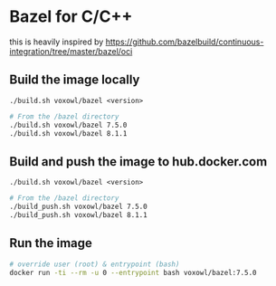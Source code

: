 # Bazel for C/C++

this is heavily inspired by https://github.com/bazelbuild/continuous-integration/tree/master/bazel/oci

## Build the image locally

`./build.sh voxowl/bazel <version>`

```sh
# From the /bazel directory
./build.sh voxowl/bazel 7.5.0
./build.sh voxowl/bazel 8.1.1
```

## Build and push the image to hub.docker.com

`./build.sh voxowl/bazel <version>`

```sh
# From the /bazel directory
./build_push.sh voxowl/bazel 7.5.0
./build_push.sh voxowl/bazel 8.1.1
```

## Run the image

```sh
# override user (root) & entrypoint (bash)
docker run -ti --rm -u 0 --entrypoint bash voxowl/bazel:7.5.0
```
